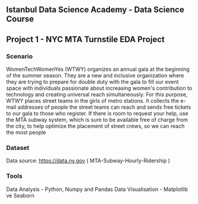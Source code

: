 ## Istanbul Data Science Academy - Data Science Course
## Project 1 - NYC MTA Turnstile EDA Project

### Scenario 
WomenTechWomenYes (WTWY) organizes an annual gala at the beginning of the summer season. They are a new and inclusive organization where they are trying to prepare for double duty with the gala to fill our event space with individuals passionate about increasing women's contribution to technology and creating universal reach simultaneously.
For this purpose, WTWY places street teams in the girls of metro stations. It collects the e-mail addresses of people the street teams can reach and sends free tickets to our gala to those who register.
If there is room to request your help, use the MTA subway system, which is sure to be available free of charge from the city, to help optimize the placement of street crews, so we can reach the most people

### Dataset
Data source: https://data.ny.gov ( MTA-Subway-Hourly-Ridership )

### Tools
Data Analysis - Python, Numpy and Pandas
Data Visualisation - Matplotlib ve Seaborn
